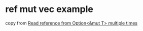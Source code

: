 # ref mut vec example

copy from [Read reference from Option<&mut T> multiple times](https://stackoverflow.com/questions/42320750/read-reference-from-optionmut-t-multiple-times)
